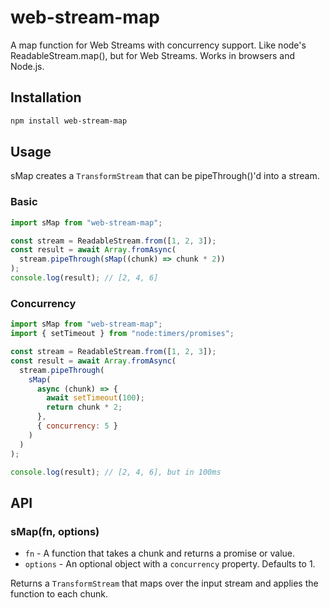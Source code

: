 # web-stream-map

A map function for Web Streams with concurrency support. Like node's ReadableStream.map(), but for Web Streams. Works in browsers and Node.js.

## Installation

```bash
npm install web-stream-map
```

## Usage

sMap creates a `TransformStream` that can be pipeThrough()'d into a stream.

### Basic

```js
import sMap from "web-stream-map";

const stream = ReadableStream.from([1, 2, 3]);
const result = await Array.fromAsync(
  stream.pipeThrough(sMap((chunk) => chunk * 2))
);
console.log(result); // [2, 4, 6]
```

### Concurrency

```js
import sMap from "web-stream-map";
import { setTimeout } from "node:timers/promises";

const stream = ReadableStream.from([1, 2, 3]);
const result = await Array.fromAsync(
  stream.pipeThrough(
    sMap(
      async (chunk) => {
        await setTimeout(100);
        return chunk * 2;
      },
      { concurrency: 5 }
    )
  )
);

console.log(result); // [2, 4, 6], but in 100ms
```

## API

### sMap(fn, options)

- `fn` - A function that takes a chunk and returns a promise or value.
- `options` - An optional object with a `concurrency` property. Defaults to 1.

Returns a `TransformStream` that maps over the input stream and applies the function to each chunk.

